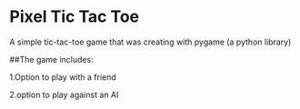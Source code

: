 # Pixel Tic Tac Toe

A simple tic-tac-toe game that was creating with pygame (a python library)

##The game includes:

1.Option to play with a friend

2.option to play against an AI